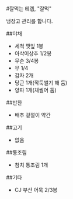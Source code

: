 #잘먹는 테렙, "잘먹"

냉장고 관리를 합니다.


##야채
- 세척 깻잎 1봉
- 아삭이상추 1/2봉
- 무순 3/4봉
- 무 1/4
- 감자 2개
- 당근 1개(깍둑썰기 해 둠)
- 양파 1개(채썰어 둠)

##반찬
- 배추 겉절이 약간

##고기
- 없음

##통조림
- 참치 통조림 1개

##기타
- CJ 부산 어묵 2/3봉


